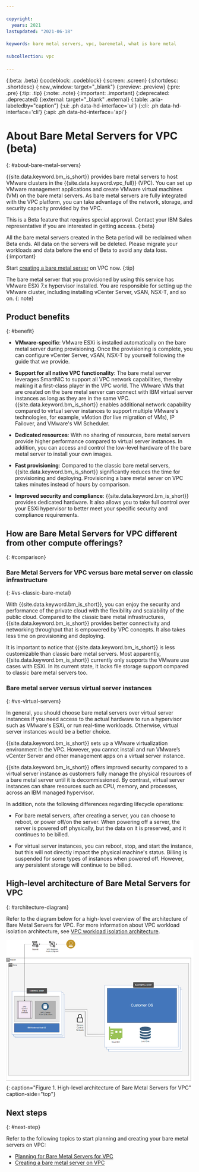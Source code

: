 ```yaml
---

copyright:
  years: 2021
lastupdated: "2021-06-18"

keywords: bare metal servers, vpc, baremetal, what is bare metal

subcollection: vpc

---
```


{:beta: .beta}
{:codeblock: .codeblock}
{:screen: .screen}
{:shortdesc: .shortdesc}
{:new_window: target="_blank"}
{:preview: .preview}
{:pre: .pre}
{:tip: .tip}
{:note: .note}
{:important: .important}
{:deprecated: .deprecated}
{:external: target="_blank" .external}
{:table: .aria-labeledby="caption"}
{:ui: .ph data-hd-interface='ui'}
{:cli: .ph data-hd-interface='cli'}
{:api: .ph data-hd-interface='api'}

# About Bare Metal Servers for VPC (beta)
{: #about-bare-metal-servers}

{{site.data.keyword.bm_is_short}} provides bare metal servers to host VMware clusters in the {{site.data.keyword.vpc_full}} (VPC). You can set up VMware management applications and create VMware virtual machines (VM) on the bare metal servers. As bare metal servers are fully integrated with the VPC platform, you can take advantage of the network, storage, and security capacity provided by the VPC.

This is a Beta feature that requires special approval. Contact your IBM Sales representative if you are interested in getting access.
{:beta}

All the bare metal servers created in the Beta period will be reclaimed when Beta ends. All data on the servers will be deleted. Please migrate your workloads and data before the end of Beta to avoid any data loss.
{:important}

Start [creating a bare metal server](/vpc-ext/provision/bm) on VPC now.
{:tip}

The bare metal server that you provisioned by using this service has VMware ESXi 7.x hypervisor installed. You are responsible for setting up the VMware cluster, including installing vCenter Server, vSAN, NSX-T, and so on.
{: note}

## Product benefits
{: #benefit}

* **VMware-specific**: VMware ESXi is installed automatically on the bare metal server during provisioning. Once the provisioning is complete, you can configure vCenter Server, vSAN, NSX-T by yourself following the guide that we provide. 

* **Support for all native VPC functionality**: The bare metal server leverages SmartNIC to support all VPC network capabilities, thereby making it a first-class player in the VPC world. The VMware VMs that are created on the bare metal server can connect with IBM virtual server instances as long as they are in the same VPC. {{site.data.keyword.bm_is_short}} enables additional network capability compared to virtual server instances to support multiple VMware's technologies, for example, vMotion (for live migration of VMs), IP Failover, and VMware's VM Scheduler.

* **Dedicated resources**: With no sharing of resources, bare metal servers provide higher performance compared to virtual server instances. In addition, you can access and control the low-level hardware of the bare metal server to install your own images. 

* **Fast provisioning**: Compared to the classic bare metal servers, {{site.data.keyword.bm_is_short}} significantly reduces the time for provisioning and deploying. Provisioning a bare metal server on VPC takes minutes instead of hours by comparison.

* **Improved security and compliance**: {{site.data.keyword.bm_is_short}} provides dedicated hardware. It also allows you to take full control over your ESXi hypervisor to better meet your specific security and compliance requirements. 

## How are Bare Metal Servers for VPC different from other compute offerings?
{: #comparison}

### Bare Metal Servers for VPC versus bare metal server on classic infrastructure
{: #vs-classic-bare-metal}

With {{site.data.keyword.bm_is_short}}, you can enjoy the security and performance of the private cloud with the flexibility and scalability of the public cloud. Compared to the classic bare metal infrastructures, {{site.data.keyword.bm_is_short}} provides better connectivity and networking throughput that is empowered by VPC concepts. It also takes less time on provisioning and deploying. 

It is important to notice that {{site.data.keyword.bm_is_short}} is less customizable than classic bare metal servers. Most apparently, {{site.data.keyword.bm_is_short}} currently only supports the VMware use cases with ESXi. In its current state, it lacks file storage support compared to classic bare metal servers too.

### Bare metal server versus virtual server instances
{: #vs-virtual-servers}

In general, you should choose bare metal servers over virtual server instances if you need access to the actual hardware to run a hypervisor such as VMware's ESXi, or run real-time workloads. Otherwise, virtual server instances would be a better choice.

{{site.data.keyword.bm_is_short}} sets up a VMware virtualization environment in the VPC. However, you cannot install and run VMware’s vCenter Server and other management apps on a virtual server instance. 

{{site.data.keyword.bm_is_short}} offers improved security compared to a virtual server instance as customers fully manage the physical resources of a bare metal server until it is decommissioned. By contrast, virtual server instances can share resources such as CPU, memory, and processes, across an IBM managed hypervisor.

In addition, note the following differences regarding lifecycle operations: 

* For bare metal servers, after creating a server, you can choose to reboot, or power off/on the server. When powering off a server, the server is powered off physically, but the data on it is preserved, and it continues to be billed.

* For virtual server instances, you can reboot, stop, and start the instance, but this will not directly impact the physical machine's status. Billing is suspended for some types of instances when powered off. However, any persistent storage will continue to be billed.

<!-- To compare all virtual compute options, see [Compare Virtual Compute options](link)-->

## High-level architecture of Bare Metal Servers for VPC
{: #architecture-diagram}

Refer to the diagram below for a high-level overview of the architecture of Bare Metal Servers for VPC. For more information about VPC workload isolation architecture, see [VPC workload isolation architecture](/docs/vpc?topic=vpc-vpc-isolation#vpc_architecture).

  ![Figure showing high-level architecture of Bare Metal Servers for VPC](images/bare_metal_server_archi_diagram.png "Figure showing high-level architecture of Bare Metal Servers for VPC"){: caption="Figure 1. High-level architecture of Bare Metal Servers for VPC" caption-side="top"}

## Next steps
{: #next-step}

Refer to the following topics to start planning and creating your bare metal servers on VPC:

* [Planning for Bare Metal Servers for VPC](/docs/vpc?topic=vpc-planning-for-bare-metal-servers)
* [Creating a bare metal server on VPC](/docs/vpc?topic=vpc-creating-bare-metal-servers)
